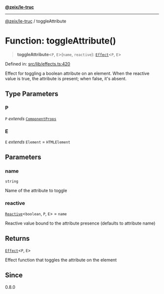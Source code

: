 [**@zeix/le-truc**](../README.md)

***

[@zeix/le-truc](../globals.md) / toggleAttribute

# Function: toggleAttribute()

> **toggleAttribute**\<`P`, `E`\>(`name`, `reactive`): [`Effect`](../type-aliases/Effect.md)\<`P`, `E`\>

Defined in: [src/lib/effects.ts:420](https://github.com/zeixcom/ui-element/blob/230cd6cc9b2252d1741350e7be8be3e04b6f2cf4/src/lib/effects.ts#L420)

Effect for toggling a boolean attribute on an element.
When the reactive value is true, the attribute is present; when false, it's absent.

## Type Parameters

### P

`P` *extends* [`ComponentProps`](../type-aliases/ComponentProps.md)

### E

`E` *extends* `Element` = `HTMLElement`

## Parameters

### name

`string`

Name of the attribute to toggle

### reactive

[`Reactive`](../type-aliases/Reactive.md)\<`boolean`, `P`, `E`\> = `name`

Reactive value bound to the attribute presence (defaults to attribute name)

## Returns

[`Effect`](../type-aliases/Effect.md)\<`P`, `E`\>

Effect function that toggles the attribute on the element

## Since

0.8.0
